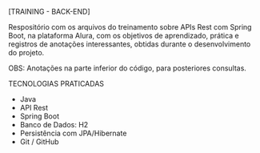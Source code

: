 [TRAINING - BACK-END]

Respositório com os arquivos do treinamento sobre APIs Rest com Spring Boot, na plataforma Alura, com os objetivos de aprendizado, 
prática e registros de anotações interessantes, obtidas durante o desenvolvimento do projeto.

OBS: Anotações na parte inferior do código, para posteriores consultas.

TECNOLOGIAS PRATICADAS
+ Java
+ API Rest
+ Spring Boot
+ Banco de Dados: H2
+ Persistência com JPA/Hibernate
+ Git / GitHub

